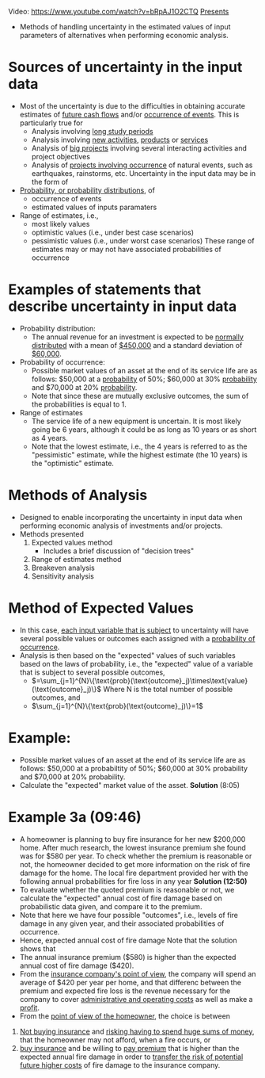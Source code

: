 Video: https://www.youtube.com/watch?v=bRpAJ1O2CTQ
<u>Presents</u>
- Methods of handling uncertainty in the estimated values of input parameters of alternatives when performing economic analysis.
#  Sources of uncertainty in the input data
- Most of the uncertainty is due to the difficulties in obtaining accurate estimates of <u>future cash flows</u> and/or <u>occurrence of events</u>. This is particularly true for
	- Analysis involving <u>long study periods</u>
	- Analysis involving <u>new activities</u>, <u>products</u> or <u>services</u>
	- Analysis of <u>big projects</u> involving several interacting activities and project objectives
	- Analysis of <u>projects involving occurrence</u> of natural events, such as earthquakes, rainstorms, etc.
Uncertainty in the input data may be in the form of
- <u>Probability, or probability distributions</u>, of
	- occurrence of events
	- estimated values of inputs paramaters
- Range of estimates, i.e.,
	- most likely values
	- optimistic values (i.e., under best case scenarios)
	- pessimistic values (i.e., under worst case scenarios)
These range of estimates may or may not have associated probabilities of occurrence
# Examples of statements that describe uncertainty in input data
- Probability distribution:
	- The annual revenue for an investment is expected to be <u>normally distributed</u> with a mean of <u>\$450,000</u> and a standard deviation of <u>\$60,000</u>.
- Probability of occurrence:
	- Possible market values of an asset at the end of its service life are as follows: \$50,000 at a <u>probability</u> of 50%; \$60,000 at 30% <u>probability</u> and \$70,000 at 20% <u>probability</u>.
	- Note that since these are mutually exclusive outcomes, the sum of the probabilities is equal to 1.
- Range of estimates
	- The service life of a new equipment is uncertain. It is most likely going be 6 years, although it could be as long as 10 years or as short as 4 years.
	- Note that the lowest estimate, i.e., the 4 years is referred to as the "pessimistic" estimate, while the highest estimate (the 10 years) is the "optimistic" estimate.
# Methods of Analysis
- Designed to enable incorporating the uncertainty in input data when performing economic analysis of investments and/or projects.
- Methods presented
	1. Expected values method
		- Includes a brief discussion of "decision trees"
	2. Range of estimates method
	3. Breakeven analysis
	4. Sensitivity analysis
# Method of Expected Values
- In this case, <u>each input variable that is subject</u> to uncertainty will have several possible values or outcomes each assigned with a <u>probability of occurrence</u>.
- Analysis is then based on the "expected" values of such variables based on the laws of probability, i.e., the "expected" value of a variable that is subject to several possible outcomes,
	- $=\sum_{j=1}^{N}\{\text{prob}(\text{outcome}_j)\times\text{value}(\text{outcome}_j)\}$
	Where N is the total number of possible outcomes, and
	- $\sum_{j=1}^{N}\{\text{prob}(\text{outcome}_j)\}=1$
# Example:
- Possible market values of an asset at the end of its service life are as follows: \$50,000 at a probabiltity of 50%; \$60,000 at 30% probability and \$70,000 at 20% probability.
- Calculate the "expected" market value of the asset.
**Solution**
(8:05)
# Example 3a (09:46)
- A homeowner is planning to buy fire insurance for her new \$200,000 home. After much research, the lowest insurance premium she found was for \$580 per year. To check whether the premium is reasonable or not, the homeowner decided to get more information on the risk of fire damage for the home. The local fire department provided her with the following annual probabilities for fire loss in any year
**Solution (12:50)**
- To evaluate whether the quoted premium is reasonable or not, we calculate the "expected" annual cost of fire damage based on probabilistic data given, and compare it to the premium.
- Note that here we have four possible "outcomes", i.e., levels of fire damage in any given year, and their associated probabilities of occurrence.
- Hence, expected annual cost of fire damage
Note that the solution shows that
- The annual insurance premium (\$580) is higher than the expected annual cost of fire damage (\$420).
- From the <u>insurance company's point of view</u>, the company will spend an average of \$420 per year per home, and that differenc between the premium and expected fire loss is the revenue necessary for the company to cover <u>administrative and operating costs</u> as well as make a <u>profit</u>.
- From the <u>point of view of the homeowner</u>, the choice is between
1) <u>Not buying insurance</u> and <u>risking having to spend huge sums of money</u>, that the homeowner may not afford, when a fire occurs, or
2) <u>buy insurance</u> and be willing to <u>pay premium</u> that is higher than the expected annual fire damage in order to <u>transfer the risk of potential future higher costs</u> of fire damage to the insurance company.